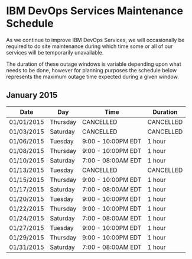 # IBM DevOps Services Maintenance Schedule

As we continue to improve IBM DevOps Services, we will occasionally be required to do site maintenance during which time some or all of our services will be temporarily unavailable.

The duration of these outage windows is variable depending upon what needs to be done,  however for planning purposes the schedule below represents the maximum outage time expected during a given window.


## January 2015

| Date       | Day      | Time                | Duration |
|------------|----------|---------------------|----------|
| 01/01/2015 | Thursday | CANCELLED           | CANCELLED|
| 01/03/2015 | Saturday | CANCELLED           | CANCELLED|
| 01/06/2015 | Tuesday  | 9:00 - 10:00PM EDT  | 1 hour   |
| 01/08/2015 | Thursday | 9:00 - 10:00PM EDT  | 1 hour   |
| 01/10/2015 | Saturday | 7:00 - 08:00AM EDT  | 1 hour   |
| 01/13/2015 | Tuesday  | CANCELLED           | CANCELLED|
| 01/15/2015 | Thursday | 9:00 - 10:00PM EDT  | 1 hour   |
| 01/17/2015 | Saturday | 7:00 - 08:00AM EDT  | 1 hour   |
| 01/20/2015 | Tuesday  | 9:00 - 10:00PM EDT  | 1 hour   |
| 01/22/2015 | Thursday | 9:00 - 10:00PM EDT  | 1 hour   |
| 01/24/2015 | Saturday | 7:00 - 08:00AM EDT  | 1 hour   |
| 01/27/2015 | Tuesday  | 9:00 - 10:00PM EDT  | 1 hour   |
| 01/29/2015 | Thursday | 9:00 - 10:00PM EDT  | 1 hour   |
| 01/31/2015 | Saturday | 7:00 - 08:00AM EDT  | 1 hour   |